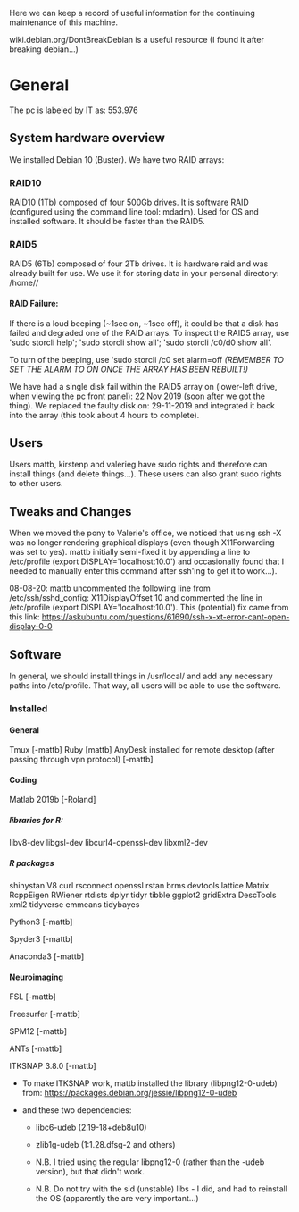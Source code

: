 Here we can keep a record of useful information for the continuing maintenance
of this machine.   

wiki.debian.org/DontBreakDebian is a useful resource (I found it after breaking
debian...)

# General
The pc is labeled by IT as: 553.976

## System hardware overview
We installed Debian 10 (Buster). We have two RAID arrays:

### RAID10 
RAID10 (1Tb) composed of four 500Gb drives. It is software RAID (configured
using the command line tool: mdadm). Used for OS and installed software. It
should be faster than the RAID5.

### RAID5 
RAID5 (6Tb) composed of four 2Tb drives. It is hardware raid and was already
built for use. We use it for storing data in your personal directory:
/home/<username>/

#### RAID Failure:
If there is a loud beeping (~1sec on, ~1sec off), it could be that a disk has
failed and degraded one of the RAID arrays. To inspect the RAID5 array, use
'sudo storcli help'; 'sudo storcli show all'; 'sudo storcli /c0/d0 show all'.

To turn of the beeping, use 'sudo storcli /c0 set alarm=off *(REMEMBER TO SET
THE ALARM TO ON ONCE THE ARRAY HAS BEEN REBUILT!)*

We have had a single disk fail within the RAID5 array on (lower-left drive,
when viewing the pc front panel): 22 Nov 2019 (soon after we got the thing).
We replaced the faulty disk on: 29-11-2019 and integrated it back into the
array (this took about 4 hours to complete).

## Users
Users mattb, kirstenp and valerieg have sudo rights and therefore can install
things (and delete things...). These users can also grant sudo rights to other
users.

## Tweaks and Changes

When we moved the pony to Valerie's office, we noticed that using ssh -X was no
longer rendering graphical displays (even though X11Forwarding was set to yes).
mattb initially semi-fixed it by appending a line to /etc/profile (export
DISPLAY='localhost:10.0') and occasionally found that I needed to manually
enter this command after ssh'ing to get it to work...). 

08-08-20: mattb uncommented the following line from /etc/ssh/sshd_config:
X11DisplayOffset 10 and commented the line in /etc/profile (export
DISPLAY='localhost:10.0'). This (potential) fix came from this link:
https://askubuntu.com/questions/61690/ssh-x-xt-error-cant-open-display-0-0

## Software

In general, we should install things in /usr/local/ and add any necessary paths
into /etc/profile. That way, all users will be able to use the software.

### Installed

#### General
Tmux [-mattb]
Ruby [mattb]
AnyDesk installed for remote desktop (after passing through vpn protocol)
[-mattb]

#### Coding
Matlab 2019b [-Roland]

##### libraries for R:
libv8-dev
libgsl-dev
libcurl4-openssl-dev
libxml2-dev

##### R packages
shinystan
V8
curl
rsconnect
openssl
rstan
brms
devtools
lattice
Matrix
RcppEigen
RWiener
rtdists
dplyr
tidyr
tibble
ggplot2
gridExtra
DescTools
xml2
tidyverse
emmeans
tidybayes

Python3 [-mattb]

Spyder3 [-mattb]

Anaconda3 [-mattb]

#### Neuroimaging
FSL [-mattb]

Freesurfer [-mattb]

SPM12 [-mattb]

ANTs [-mattb]

ITKSNAP 3.8.0 [-mattb]

 - To make ITKSNAP work, mattb installed the library (libpng12-0-udeb) from: 
https://packages.debian.org/jessie/libpng12-0-udeb 

 - and these two dependencies:
     - libc6-udeb (2.19-18+deb8u10)
     - zlib1g-udeb (1:1.28.dfsg-2 and others)

     - N.B. I tried using the regular libpng12-0 (rather than the -udeb
       version), but that didn't work.
     - N.B. Do not try with the sid (unstable) libs - I did, and had to
       reinstall the OS (apparently the are very important...)


